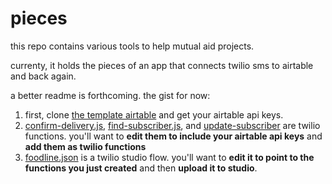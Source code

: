 # pieces

this repo contains various tools to help mutual aid projects.

currenty, it holds the pieces of an app that connects twilio sms to airtable and back again.

a better readme is forthcoming. the gist for now:

1. first, clone [the template airtable](https://airtable.com/shrQ11TVOeT0oCXxo) and get your airtable api keys.
2. [confirm-delivery.js](confirm-delivery.js), [find-subscriber.js](find-subscriber.js), and [update-subscriber](update-subscriber.js) are twilio functions. you'll want to **edit them to include your airtable api keys** and **add them as twilio functions**
3. [foodline.json](foodline.json) is a twilio studio flow. you'll want to **edit it to point to the functions you just created** and then **upload it to studio**.
